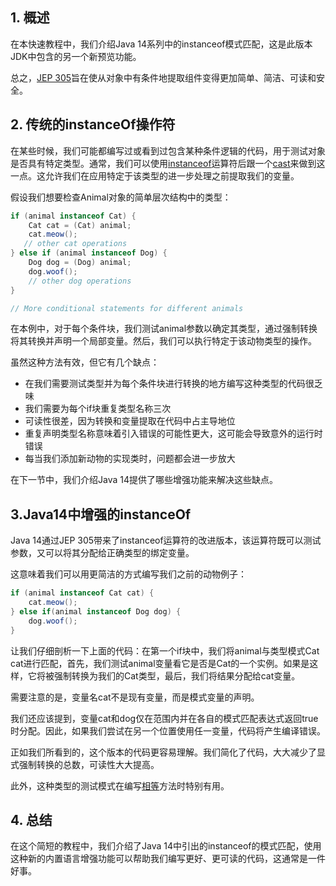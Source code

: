 ## 1. 概述

在本快速教程中，我们介绍Java 14系列中的instanceof模式匹配，这是此版本JDK中包含的另一个新预览功能。

总之，[JEP 305](https://openjdk.java.net/jeps/305)旨在使从对象中有条件地提取组件变得更加简单、简洁、可读和安全。

## 2. 传统的instanceOf操作符

在某些时候，我们可能都编写过或看到过包含某种条件逻辑的代码，用于测试对象是否具有特定类型。通常，我们可以使用[instanceof]()运算符后跟一个[cast]()来做到这一点。这允许我们在应用特定于该类型的进一步处理之前提取我们的变量。

假设我们想要检查Animal对象的简单层次结构中的类型：

```java
if (animal instanceof Cat) {
    Cat cat = (Cat) animal;
    cat.meow();
   // other cat operations
} else if (animal instanceof Dog) {
    Dog dog = (Dog) animal;
    dog.woof();
    // other dog operations
}

// More conditional statements for different animals
```

在本例中，对于每个条件块，我们测试animal参数以确定其类型，通过强制转换将其转换并声明一个局部变量。然后，我们可以执行特定于该动物类型的操作。

虽然这种方法有效，但它有几个缺点：

-   在我们需要测试类型并为每个条件块进行转换的地方编写这种类型的代码很乏味
-   我们需要为每个if块重复类型名称三次
-   可读性很差，因为转换和变量提取在代码中占主导地位
-   重复声明类型名称意味着引入错误的可能性更大，这可能会导致意外的运行时错误
-   每当我们添加新动物的实现类时，问题都会进一步放大

在下一节中，我们介绍Java 14提供了哪些增强功能来解决这些缺点。

## 3.Java14中增强的instanceOf

Java 14通过JEP 305带来了instanceof运算符的改进版本，该运算符既可以测试参数，又可以将其分配给正确类型的绑定变量。

这意味着我们可以用更简洁的方式编写我们之前的动物例子：

```java
if (animal instanceof Cat cat) {
    cat.meow();
} else if(animal instanceof Dog dog) {
    dog.woof();
}
```

让我们仔细剖析一下上面的代码：在第一个if块中，我们将animal与类型模式Cat cat进行匹配，首先，我们测试animal变量看它是否是Cat的一个实例。如果是这样，它将被强制转换为我们的Cat类型，最后，我们将结果分配给cat变量。

需要注意的是，变量名cat不是现有变量，而是模式变量的声明。

我们还应该提到，变量cat和dog仅在范围内并在各自的模式匹配表达式返回true时分配。因此，如果我们尝试在另一个位置使用任一变量，代码将产生编译错误。

正如我们所看到的，这个版本的代码更容易理解。我们简化了代码，大大减少了显式强制转换的总数，可读性大大提高。

此外，这种类型的测试模式在编写[相等]()方法时特别有用。

## 4. 总结

在这个简短的教程中，我们介绍了Java 14中引出的instanceof的模式匹配，使用这种新的内置语言增强功能可以帮助我们编写更好、更可读的代码，这通常是一件好事。
